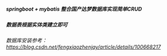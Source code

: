##### springboot + mybatis 整合国产达梦数据库实现简单CRUD
##### 数据表根据实体类建立即可

###### 数据库安装参考：https://blog.csdn.net/fengxiaozhenjay/article/details/100668217

